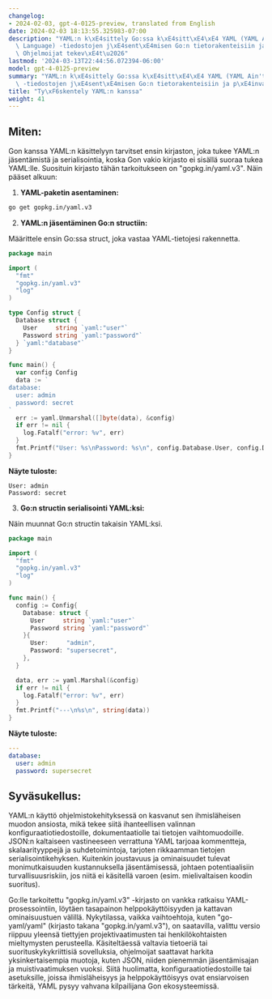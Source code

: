 ```yaml
---
changelog:
- 2024-02-03, gpt-4-0125-preview, translated from English
date: 2024-02-03 18:13:55.325983-07:00
description: "YAML:n k\xE4sittely Go:ssa k\xE4sitt\xE4\xE4 YAML (YAML Ain't Markup\
  \ Language) -tiedostojen j\xE4sent\xE4misen Go:n tietorakenteisiin ja p\xE4invastoin.\
  \ Ohjelmoijat tekev\xE4t\u2026"
lastmod: '2024-03-13T22:44:56.072394-06:00'
model: gpt-4-0125-preview
summary: "YAML:n k\xE4sittely Go:ssa k\xE4sitt\xE4\xE4 YAML (YAML Ain't Markup Language)\
  \ -tiedostojen j\xE4sent\xE4misen Go:n tietorakenteisiin ja p\xE4invastoin."
title: "Ty\xF6skentely YAML:n kanssa"
weight: 41
---
```


## Miten:
Gon kanssa YAML:n käsittelyyn tarvitset ensin kirjaston, joka tukee YAML:n jäsentämistä ja serialisointia, koska Gon vakio kirjasto ei sisällä suoraa tukea YAML:lle. Suosituin kirjasto tähän tarkoitukseen on "gopkg.in/yaml.v3". Näin pääset alkuun:

1. **YAML-paketin asentaminen:**

```bash
go get gopkg.in/yaml.v3
```

2. **YAML:n jäsentäminen Go:n structiin:**

Määrittele ensin Go:ssa struct, joka vastaa YAML-tietojesi rakennetta.

```go
package main

import (
  "fmt"
  "gopkg.in/yaml.v3"
  "log"
)

type Config struct {
  Database struct {
    User     string `yaml:"user"`
    Password string `yaml:"password"`
  } `yaml:"database"`
}

func main() {
  var config Config
  data := `
database:
  user: admin
  password: secret
`
  err := yaml.Unmarshal([]byte(data), &config)
  if err != nil {
    log.Fatalf("error: %v", err)
  }
  fmt.Printf("User: %s\nPassword: %s\n", config.Database.User, config.Database.Password)
}
```

**Näyte tuloste:**

```
User: admin
Password: secret
```

3. **Go:n structin serialisointi YAML:ksi:**

Näin muunnat Go:n structin takaisin YAML:ksi.

```go
package main

import (
  "fmt"
  "gopkg.in/yaml.v3"
  "log"
)

func main() {
  config := Config{
    Database: struct {
      User     string `yaml:"user"`
      Password string `yaml:"password"`
    }{
      User:     "admin",
      Password: "supersecret",
    },
  }

  data, err := yaml.Marshal(&config)
  if err != nil {
    log.Fatalf("error: %v", err)
  }
  fmt.Printf("---\n%s\n", string(data))
}
```

**Näyte tuloste:**

```yaml
---
database:
  user: admin
  password: supersecret
```

## Syväsukellus:
YAML:n käyttö ohjelmistokehityksessä on kasvanut sen ihmisläheisen muodon ansiosta, mikä tekee siitä ihanteellisen valinnan konfiguraatiotiedostoille, dokumentaatiolle tai tietojen vaihtomuodoille. JSON:n kaltaiseen vastineeseen verrattuna YAML tarjoaa kommentteja, skalaarityyppejä ja suhdetoimintoja, tarjoten rikkaamman tietojen serialisointikehyksen. Kuitenkin joustavuus ja ominaisuudet tulevat monimutkaisuuden kustannuksella jäsentämisessä, johtaen potentiaalisiin turvallisuusriskiin, jos niitä ei käsitellä varoen (esim. mielivaltaisen koodin suoritus).

Go:lle tarkoitettu "gopkg.in/yaml.v3" -kirjasto on vankka ratkaisu YAML-prosessointiin, löytäen tasapainon helppokäyttöisyyden ja kattavan ominaisuustuen välillä. Nykytilassa, vaikka vaihtoehtoja, kuten "go-yaml/yaml" (kirjasto takana "gopkg.in/yaml.v3"), on saatavilla, valittu versio riippuu yleensä tiettyjen projektivaatimusten tai henkilökohtaisten mieltymysten perusteella. Käsiteltäessä valtavia tietoeriä tai suorituskykykriittisiä sovelluksia, ohjelmoijat saattavat harkita yksinkertaisempia muotoja, kuten JSON, niiden pienemmän jäsentämisajan ja muistivaatimuksen vuoksi. Siitä huolimatta, konfiguraatiotiedostoille tai asetuksille, joissa ihmisläheisyys ja helppokäyttöisyys ovat ensiarvoisen tärkeitä, YAML pysyy vahvana kilpailijana Gon ekosysteemissä.
